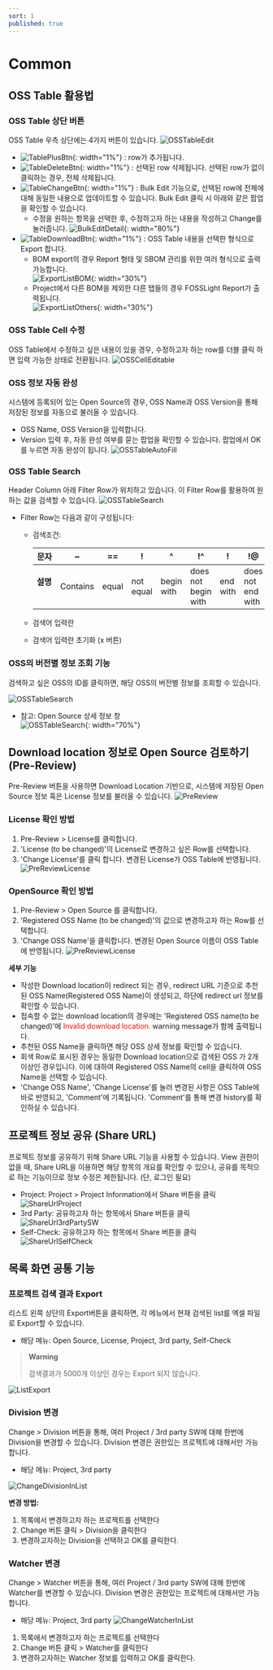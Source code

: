 ```yaml
---
sort: 1
published: true
---
```

# Common

## OSS Table 활용법
### OSS Table 상단 버튼
OSS Table 우측 상단에는 4가지 버튼이 있습니다.
  ![OSSTableEdit](images/common/1_0_oss_table_edit.png)
- ![TablePlusBtn](images/common/1_0_0_plus.png){: width="1%"} : row가 추가됩니다.
- ![TableDeleteBtn](images/common/1_0_1_trash_can.png){: width="1%"} : 선택된 row 삭제됩니다. 선택된 row가 없이 클릭하는 경우, 전체 삭제됩니다.
- ![TableChangeBtn](images/common/1_0_2_bulk_edit.png){: width="1%"} : Bulk Edit 기능으로, 선택된 row에 전체에 대해 동일한 내용으로 업데이트할 수 있습니다. Bulk Edit 클릭 시 아래와 같은 팝업을 확인할 수 있습니다.
  - 수정을 원하는 항목을 선택한 후, 수정하고자 하는 내용을 작성하고 Change를 눌러줍니다.
    ![BulkEditDetail](images/common/1_0_2_bulk_edit_detail.png){: width="80%"}
- ![TableDownloadBtn](images/common/1_0_3_download.png){: width="1%"} : OSS Table 내용을 선택한 형식으로 Export 합니다.
  - BOM export의 경우 Report 형태 및 SBOM 관리를 위한 여러 형식으로 출력 가능합니다.<br/>
    ![ExportListBOM](images/common/1_0_3_export_popup_2.png){: width="30%"}
  - Project에서 다른 BOM을 제외한 다른 탭들의 경우 FOSSLight Report가 출력됩니다.<br/>
    ![ExportListOthers](images/common/1_0_3_export_popup_1.png){: width="30%"}
     
### OSS Table Cell 수정
OSS Table에서 수정하고 싶은 내용이 있을 경우, 수정하고자 하는 row를 더블 클릭 하면 입력 가능한 상태로 전환됩니다.
![OSSCellEditable](images/common/1_1_oss_cell_editable.png)

### OSS 정보 자동 완성
시스템에 등록되어 있는 Open Source의 경우, OSS Name과 OSS Version을 통해 저장된 정보를 자동으로 불러올 수 있습니다.
- OSS Name, OSS Version을 입력합니다.
- Version 입력 후, 자동 완성 여부를 묻는 팝업을 확인할 수 있습니다. 팝업에서 OK를 누르면 자동 완성이 됩니다.
![OSSTableAutoFill](images/common/1_2_oss_table_autofill.png)

### OSS Table Search
Header Column 아래 Filter Row가 위치하고 있습니다. 이 Filter Row를 활용하여 원하는 값을 검색할 수 있습니다.
![OSSTableSearch](images/common/1_3_oss_table_search.png)
- Filter Row는 다음과 같이 구성됩니다:
  - 검색조건:

    | **문자**                                             | ~        | ==    | !         | ^          | !^                  | !        | !@                | !~               |
    |----------------------------------------------------|----------|-------|-----------|------------|---------------------|----------|-------------------|------------------|
    | **설명**  <br/>&nbsp;&nbsp;&nbsp;&nbsp;&nbsp;&nbsp;&nbsp; | Contains | equal | not equal | begin with | does not begin with | end with | does not end with | does not contain |
  - 검색어 입력란
  - 검색어 입력란 초기화 (x 버튼)


### OSS의 버전별 정보 조회 기능
검색하고 싶은 OSS의 ID를 클릭하면, 해당 OSS의 버전별 정보를 조회할 수 있습니다.

![OSSTableSearch](images/common/1_4_oss_version_detail.png)

- 참고: Open Source 상세 정보 창<br/>
  ![OSSTableSearch](images/common/1_4_oss_version_detail_popup.png){: width="70%"}


## Download location 정보로 Open Source 검토하기 (Pre-Review) 
Pre-Review 버튼을 사용하면 Download Location 기반으로, 시스템에 저장된 Open Source 정보 혹은 License 정보를 불러올 수 있습니다.
![PreReview](images/common/2_0_pre_review.png)

### License 확인 방법
1. Pre-Review > License를 클릭합니다.
2. 'License (to be changed)'의 License로 변경하고 싶은 Row를 선택합니다.
3. 'Change License'를 클릭 합니다. 변경된 License가 OSS Table에 반영됩니다.
![PreReviewLicense](images/common/2_1_pre_review_license.png)

### OpenSource 확인 방법
1. Pre-Review > Open Source 를 클릭합니다.
2. 'Registered OSS Name (to be changed)'의 값으로 변경하고자 하는 Row를 선택합니다.
3. 'Change OSS Name'을 클릭합니다. 변경된 Open Source 이름이 OSS Table에 반영됩니다.
![PreReviewLicense](images/common/2_1_pre_review_opensource.png)

**세부 기능**
- 작성한 Download location이 redirect 되는 경우, redirect URL 기준으로 추천된 OSS Name(Registered OSS Name)이 생성되고,
  하단에 redirect url 정보를 확인할 수 있습니다.
- 접속할 수 없는 download location의 경우에는 'Registered OSS name(to be changed)'에 
  <span style="color:red">Invalid download location.</span> warning message가 함께 출력됩니다.
- 추천된 OSS Name을 클릭하면 해당 OSS 상세 정보를 확인할 수 있습니다.
- 회색 Row로 표시된 경우는 동일한 Download location으로 검색된 OSS 가 2개 이상인 경우입니다.
  이에 대하여 Registered OSS Name의 cell을 클릭하여 OSS Name을 선택할 수 있습니다.
- 'Change OSS Name', 'Change License'를 눌러 변경된 사항은 OSS Table에 바로 반영되고, 
  'Comment'에 기록됩니다. 'Comment'를 통해 변경 history를 확인하실 수 있습니다.



## 프로젝트 정보 공유 (Share URL)
프로젝트 정보를 공유하기 위해 Share URL 기능을 사용할 수 있습니다.
View 권한이 없을 때, Share URL을 이용하면 해당 항목의 개요를 확인할 수 있으나,
공유를 목적으로 하는 기능이므로 정보 수정은 제한됩니다. (단, 로그인 필요)
- Project: Project > Project Information에서 Share 버튼을 클릭
  ![ShareUrlProject](images/common/3_1_share_url_project.png)
- 3rd Party: 공유하고자 하는 항목에서 Share 버튼을 클릭
  ![ShareUrl3rdPartySW](images/common/3_2_share_url_3rd_party.png)
- Self-Check: 공유하고자 하는 항목에서 Share 버튼을 클릭
![ShareUrlSelfCheck](images/common/3_3_share_url_self_check.png)


## 목록 화면 공통 기능
### 프로젝트 검색 결과 Export
리스트 왼쪽 상단의 Export버튼을 클릭하면, 각 메뉴에서 현재 검색된 list를 엑셀 파일로 Export할 수 있습니다.
- 해당 메뉴: Open Source, License, Project, 3rd party, Self-Check
> **Warning**
>
> 검색결과가 5000개 이상인 경우는 Export 되지 않습니다.

![ListExport](images/common/4_1_list_export.png)


###  Division 변경
Change > Division 버튼을 통해, 여러 Project / 3rd party SW에 대해 한번에 Division을 변경할 수 있습니다.
Division 변경은 권한있는 프로젝트에 대해서만 가능합니다.
- 해당 메뉴: Project, 3rd party

![ChangeDivisionInList](images/common/4_2_change_division.png)

**변경 방법:**
1. 목록에서 변경하고자 하는 프로젝트를 선택한다
2. Change 버튼 클릭 > Division을 클릭한다
3. 변경하고자하는 Division을 선택하고 OK를 클릭한다.


### Watcher 변경
Change > Watcher 버튼을 통해, 여러 Project / 3rd party SW에 대해 한번에 Watcher를 변경할 수 있습니다.
Division 변경은 권한있는 프로젝트에 대해서만 가능합니다.
- 해당 메뉴: Project, 3rd party
![ChangeWatcherInList](images/common/4_3_change_watcher.png)
1. 목록에서 변경하고자 하는 프로젝트를 선택한다
2. Change 버튼 클릭 > Watcher를 클릭한다
3. 변경하고자하는 Watcher 정보를 입력하고 OK를 클릭한다.